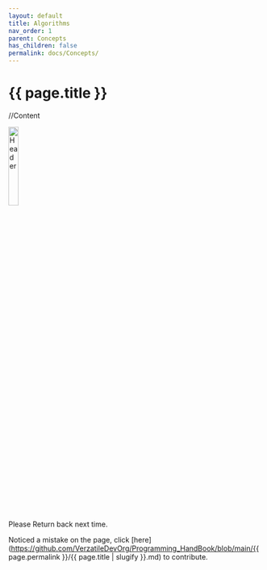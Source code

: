 ```yaml
---
layout: default
title: Algorithms
nav_order: 1
parent: Concepts
has_children: false
permalink: docs/Concepts/
---
```


{{ page.title }}
======================

//Content

<!-- https://pngimg.com/image/50755 Image Source (Unmodified)-->
<img src="../images/under_construction.png" alt="Header" style="width:20%;">
<br>
Please Return back next time.

Noticed a mistake on the page, click [here](https://github.com/VerzatileDevOrg/Programming_HandBook/blob/main/{{ page.permalink }}/{{ page.title | slugify }}.md) to contribute.

<br>

<br>